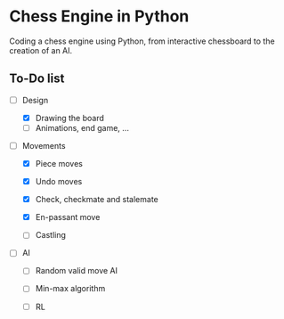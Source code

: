# Chess Engine in Python

Coding a chess engine using Python, from interactive chessboard to the creation of an AI.

## To-Do list

- [ ] Design
  
  - [x] Drawing the board
  - [ ] Animations, end game, ...

- [ ] Movements

  - [x] Piece moves
  - [x] Undo moves
  - [x] Check, checkmate and stalemate
  - [x] En-passant move
  - [ ] Castling
  
  
- [ ] AI

  - [ ] Random valid move AI
  - [ ] Min-max algorithm
  - [ ] RL


